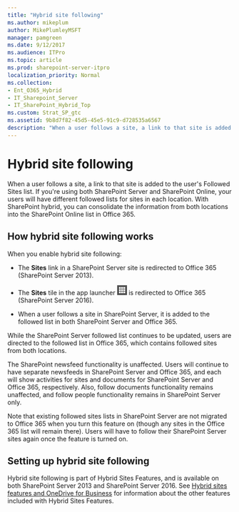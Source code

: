 ```yaml
---
title: "Hybrid site following"
ms.author: mikeplum
author: MikePlumleyMSFT
manager: pamgreen
ms.date: 9/12/2017
ms.audience: ITPro
ms.topic: article
ms.prod: sharepoint-server-itpro
localization_priority: Normal
ms.collection:
- Ent_O365_Hybrid
- IT_Sharepoint_Server
- IT_SharePoint_Hybrid_Top
ms.custom: Strat_SP_gtc
ms.assetid: 9b8d7f82-45d5-45e5-91c9-d728535a6567
description: "When a user follows a site, a link to that site is added to the user's Followed Sites list. If you're using both SharePoint Server and SharePoint Online, your users will have different followed lists for sites in each location. With SharePoint hybrid, you can consolidate the information from both locations into the SharePoint Online list in Office 365."
---
```


# Hybrid site following

When a user follows a site, a link to that site is added to the user's Followed Sites list. If you're using both SharePoint Server and SharePoint Online, your users will have different followed lists for sites in each location. With SharePoint hybrid, you can consolidate the information from both locations into the SharePoint Online list in Office 365.
  
## How hybrid site following works

When you enable hybrid site following:
  
- The **Sites** link in a SharePoint Server site is redirected to Office 365 (SharePoint Server 2013). 
    
- The **Sites** tile in the app launcher ![Office 365 app launcher icon](../media/0aaa6945-f9a4-4b13-bf5f-d5c5dbe978fb.png) is redirected to Office 365 (SharePoint Server 2016). 
    
- When a user follows a site in SharePoint Server, it is added to the followed list in both SharePoint Server and Office 365.
    
While the SharePoint Server followed list continues to be updated, users are directed to the followed list in Office 365, which contains followed sites from both locations.
  
The SharePoint newsfeed functionality is unaffected. Users will continue to have separate newsfeeds in SharePoint Server and Office 365, and each will show activities for sites and documents for SharePoint Server and Office 365, respectively. Also, follow documents functionality remains unaffected, and follow people functionality remains in SharePoint Server only.
  
Note that existing followed sites lists in SharePoint Server are not migrated to Office 365 when you turn this feature on (though any sites in the Office 365 list will remain there). Users will have to follow their SharePoint Server sites again once the feature is turned on.
  
## Setting up hybrid site following

Hybrid site following is part of Hybrid Sites Features, and is available on both SharePoint Server 2013 and SharePoint Server 2016. See [Hybrid sites features and OneDrive for Business](sharepoint-hybrid-sites-and-search.md#SitesFeatures) for information about the other features included with Hybrid Sites Features. 
  


